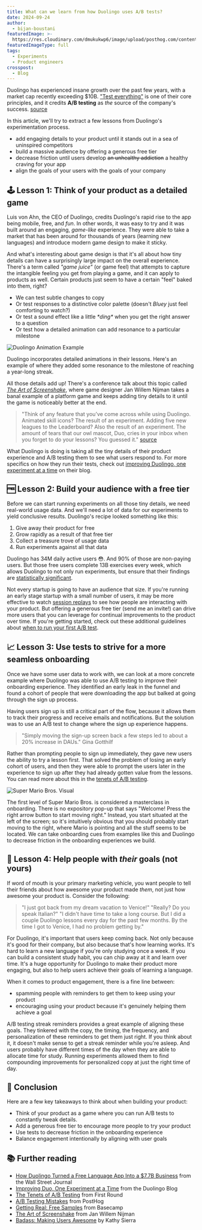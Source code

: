 ```yaml
---
title: What can we learn from how Duolingo uses A/B tests?
date: 2024-09-24
author:
  - bijan-boustani
featuredImage: >-
  https://res.cloudinary.com/dmukukwp6/image/upload/posthog.com/contents/images/blog/experiment-hog.jpg
featuredImageType: full
tags:
  - Experiments
  - Product engineers
crosspost:
  - Blog
---
```


Duolingo has experienced insane growth over the past few years, with a market cap recently exceeding $10B. ["Test everything"](https://blog.duolingo.com/improving-duolingo-one-experiment-at-a-time/) is one of their core principles, and it credits **A/B testing** as _the_ source of the company's success. [source](https://www.youtube.com/watch?v=9KqrnBiyBQ8)

In this article, we'll try to extract a few lessons from Duolingo's experimentation process.

- add engaging details to your product until it stands out in a sea of uninspired competitors
- build a massive audience by offering a generous free tier
- decrease friction until users develop ~~an unhealthy addiction~~ a healthy craving for your app
- align the goals of your users with the goals of your company

## 🕹️ Lesson 1: Think of your product as a detailed game

Luis von Ahn, the CEO of Duolingo, credits Duolingo's rapid rise to the app being mobile, free, and _fun_. In other words, it was easy to try and it was built around an engaging, _game-like_ experience. They were able to take a market that has been around for thousands of years (learning new languages) and introduce modern game design to make it sticky.

And what's interesting about game design is that it's all about how tiny details can have a surprisingly large impact on the overall experience. There's a term called _"game juice"_ (or game feel) that attempts to capture the intangible feeling you get from playing a game, and it can apply to products as well. Certain products just seem to have a certain "feel" baked into them, right?

- We can test subtle changes to copy
- Or test responses to a distinctive color palette (doesn't _Bluey_ just feel comforting to watch?)
- Or test a sound effect like a little _\*ding\*_ when you get the right answer to a question
- Or test how a detailed animation can add resonance to a particular milestone

![Duolingo Animation Example](https://res.cloudinary.com/dmukukwp6/image/upload/duo_animation_07292d1c86.gif)
<Caption>Duolingo incorporates detailed animations in their lessons. Here's an example of where they added some resonance to the milestone of reaching a year-long streak.</Caption>

All those details add up! There's a conference talk about this topic called [_The Art of Screenshake_](https://www.youtube.com/watch?v=AJdEqssNZ-U), where game designer Jan Willem Nijman takes a banal example of a platform game and keeps adding tiny details to it until the game is noticeably better at the end.

> "Think of any feature that you’ve come across while using Duolingo. Animated skill icons? The result of an experiment. Adding five new leagues to the Leaderboard? Also the result of an experiment. The amount of tears that our owl mascot, Duo, cries in your inbox when you forget to do your lessons? You guessed it." [source](https://blog.duolingo.com/improving-duolingo-one-experiment-at-a-time/)

What Duolingo is doing is taking all the tiny details of their product experience and A/B testing them to see what users respond to. For more specifics on how they run their tests, check out [improving Duolingo, one experiment at a time](https://blog.duolingo.com/improving-duolingo-one-experiment-at-a-time/) on their blog.

## 🆓 Lesson 2: Build your audience with a free tier

Before we can start running experiments on all those tiny details, we need real-world usage data. And we'll need a lot of data for our experiments to yield conclusive results. Duolingo's recipe looked something like this:

1. Give away their product for free
2. Grow rapidly as a result of that free tier
3. Collect a treasure trove of usage data
4. Run experiments against all that data

Duolingo has 34M daily active users 😳. And 90% of those are non-paying users. But those free users complete 13B exercises every week, which allows Duolingo to not only run experiments, but ensure that their findings are [statistically significant](/docs/experiments/experiment-significance).

Not every startup is going to have an audience that size. If you're running an early stage startup with a small number of users, it may be more effective to watch [session replays](/session-replay) to see how people are interacting with your product. But offering a generous free tier (send me an invite!) can drive more users that you can leverage for continual improvements to the product over time. If you're getting started, check out these additional guidelines about [when to run your first A/B test](/product-engineers/how-to-do-ab-testing#when-to-run-your-first-ab-test).

## 📈 Lesson 3: Use tests to strive for a more seamless onboarding

Once we have some user data to work with, we can look at a more concrete example where Duolingo was able to use A/B testing to improve their onboarding experience. They identified an early leak in the funnel and found a cohort of people that were downloading the app but balked at going through the sign up process.

Having users sign up is still a critical part of the flow, because it allows them to track their progress and receive emails and notifications. But the solution was to use an A/B test to change where the sign up experience happens.

> "Simply moving the sign-up screen back a few steps led to about a 20% increase in DAUs." Gina Gotthilf

Rather than prompting people to sign up immediately, they gave new users the ability to try a lesson first. That solved the problem of losing an early cohort of users, and then they were able to prompt the users later in the experience to sign up after they had already gotten value from the lessons. You can read more about this in the [tenets of A/B testing](https://review.firstround.com/the-tenets-of-a-b-testing-from-duolingos-master-growth-hacker/).

![Super Mario Bros. Visual](https://res.cloudinary.com/dmukukwp6/image/upload/mario_onboarding_4d694891db.jpg)

The first level of Super Mario Bros. is considered a masterclass in onboarding. There is no expository pop-up that says "Welcome! Press the right arrow button to start moving right." Instead, you start situated at the left of the screen; so it's intuitively obvious that you should probably start moving to the right, where Mario is pointing and all the stuff seems to be located. We can take onboarding cues from examples like this and Duolingo to decrease friction in the onboarding experiences we build.

## 🎯 Lesson 4: Help people with _their_ goals (not yours)

If word of mouth is your primary marketing vehicle, you want people to tell their friends about how awesome your product made _them_, not just how awesome your product is. Consider the following:

> "I just got back from my dream vacation to Venice!"
> "Really? Do you speak Italian?"
> "I didn't have time to take a long course. But I did a couple Duolingo lessons every day for the past few months. By the time I got to Venice, I had no problem getting by."

For Duolingo, it's important that users keep coming back. Not only because it's good for their company, but also because that's how learning works. It's hard to learn a new language if you're only studying once a week. If you can build a consistent study habit, you can chip away at it and learn over time. It's a huge opportunity for Duolingo to make their product more engaging, but also to help users achieve their goals of learning a language.

When it comes to product engagement, there is a fine line between:

- spamming people with reminders to get them to keep using your product
- encouraging using your product because it's genuinely helping them achieve a goal

A/B testing streak reminders provides a great example of aligning these goals. They tinkered with the copy, the timing, the frequency, and personalization of these reminders to get them just right. If you think about it, it doesn't make sense to get a streak reminder while you're asleep. And users probably have different times of the day when they are able to allocate time for study. Running experiments allowed them to find compounding improvements for personalized copy at just the right time of day.

## 🏁 Conclusion

Here are a few key takeaways to think about when building your product:

- Think of your product as a game where you can run A/B tests to constantly tweak details.
- Add a generous free tier to encourage more people to try your product
- Use tests to decrease friction in the onboarding experience
- Balance engagement intentionally by aligning with user goals

## 📚 Further reading

- [How Duolingo Turned a Free Language App Into a $7.7B Business](https://www.youtube.com/watch?v=9KqrnBiyBQ8) from the Wall Street Journal
- [Improving Duo, One Experiment at a Time](https://blog.duolingo.com/improving-duolingo-one-experiment-at-a-time/) from the Duolingo Blog
- [The Tenets of A/B Testing](https://review.firstround.com/the-tenets-of-a-b-testing-from-duolingos-master-growth-hacker/) from First Round
- [A/B Testing Mistakes](/product-engineers/ab-testing-mistakes) from PostHog
- [Getting Real: Free Samples](https://basecamp.com/gettingreal/12.1-free-samples) from Basecamp
- [The Art of Screenshake](https://www.youtube.com/watch?v=AJdEqssNZ-U) from Jan Willem Nijman
- [Badass: Making Users Awesome](https://www.amazon.com/Badass-Making-Awesome-Kathy-Sierra/dp/1491919019) by Kathy Sierra
